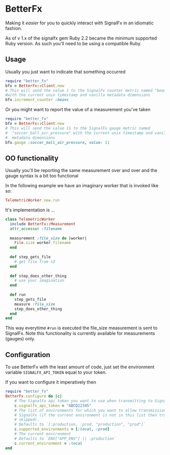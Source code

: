 # BetterFx
Making it _easier_ for you to quickly interact with SignalFx in an idiomatic fashion.

As of v 1.x of the signalfx gem Ruby 2.2 became the minimum supported Ruby version. As such
 you'll need to be using a compatible Ruby.

## Usage

Usually you just want to indicate that something occurred

```ruby
require "better_fx"
bfx = BetterFx::Client.new
# This will send the value 1 to the SignalFx counter metric named "beans" 
#with the current unix timestamp and vanilla metadata dimensions
bfx.increment_counter :beans
```

Or you might want to report the value of a measurement you've taken

```ruby
require "better_fx"
bfx = BetterFx::Client.new
# This will send the value 11 to the SignalFx gauge metric named
#  "soccer_ball_air_pressure" with the current unix timestamp and vanilla
#  metadata dimensions
bfx.gauge :soccer_ball_air_pressure, value: 11
```

## OO functionality

Usually you'll be reporting the same measurement over and over and the gauge syntax is a bit
 too functional
 
In the following example we have an imaginary worker that is invoked like so:

```ruby
TelemetricWorker.new.run
```

It's implementation is ...

```ruby
class TelemetricWorker
  include BetterFx::Measurement
  attr_accessor :filename
  
  measurement :file_size do |worker|
    File.size worker.filename
  end
  
  def step_gets_file
    # get file from s3
  end
  
  def step_does_other_thing
    # use your imagination
  end
  
  def run
    step_gets_file
    measure :file_size
    step_does_other_thing
  end
end
```

This way everytime `#run` is executed the file_size measurement is sent to SignalFx. Note this functionality is 
currently available for measurements (gauges) only.

## Configuration

To use BetterFx with the least amount of code, just set the environment variable
`SIGNALFX_API_TOKEN` equal to your token.

If you want to configure it imperatively then

```ruby
require "better_fx"
BetterFx.configure do |c|
    # The SignalFx api token you want to use when transmitting to SignalFx
    c.signalfx_api_token = "ABCD12345"
    # The list of environments for which you want to allow transmission of data to 
    # SignalFx (if the current environment is not in this list then transmissions are
    # skipped).
    # Defaults to `[:production, :prod, "production", "prod"]`
    c.supported_environments = [:local, :prod]
    # The current environment
    # Defaults to `ENV["APP_ENV"] || :production`
    c.current_environment = :local
end
```